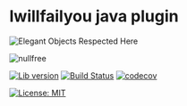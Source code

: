 # Iwillfailyou java plugin

![Elegant Objects Respected Here](http://www.elegantobjects.org/badge.svg)

![nullfree](https://iwillfailyou.com/nullfree/iwillfailyou/java-plugin)

[![Lib version](https://img.shields.io/maven-central/v/com.iwillfailyou/java-plugin.svg?label=maven)](https://maven-badges.herokuapp.com/maven-central/com.iwillfailyou/java-plugin)
[![Build Status](https://travis-ci.com/iwillfailyou/java-plugin.svg?branch=master)](https://travis-ci.com/iwillfailyou/java-plugin)
[![codecov](https://codecov.io/gh/iwillfailyou/java-plugin/branch/master/graph/badge.svg)](https://codecov.io/gh/iwillfailyou/java-plugin)

[![License: MIT](https://img.shields.io/badge/License-MIT-yellow.svg)](https://github.com/iwillfailyou/java-plugin/blob/master/LICENSE)


